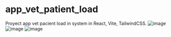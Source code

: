# app_vet_patient_load
Proyect app vet pacient load in system in React, Vite, TailwindCSS.
![image](https://github.com/FedeOrefici/app_vet_patient_load/assets/86120837/5f202971-7ee8-41a2-9b04-c55e0c31b63e)
![image](https://github.com/FedeOrefici/app_vet_patient_load/assets/86120837/b025226d-b722-41e9-ad6c-96273e28bf00)
![image](https://github.com/FedeOrefici/app_vet_patient_load/assets/86120837/bba32fdb-123f-42a2-a246-990d2147fcef)
